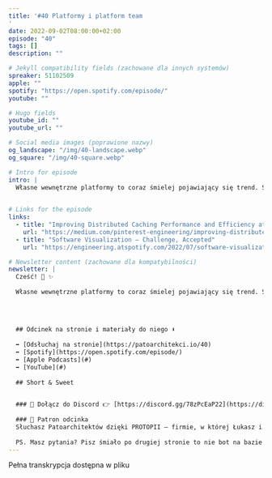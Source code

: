 ```yaml
---
title: '#40 Platformy i platform team
'
date: 2022-09-02T08:00:00+02:00
episode: "40"
tags: []
description: ""

# Jekyll compatibility fields (zachowane dla innych systemów)  
spreaker: 51102509
apple: ""
spotify: "https://open.spotify.com/episode/"
youtube: ""

# Hugo fields  
youtube_id: ""
youtube_url: ""

# Social media images (poprawione nazwy)
og_landscape: "/img/40-landscape.webp"
og_square: "/img/40-square.webp"

# Intro for episode
intro: |
  Własne wewnętrzne platformy to coraz śmielej pojawiający się trend. Sprawdź 9 istotnych kroków, dzięki którym z sukcesem utrzymasz platformę i platform team-y!
  

# Links for the episode
links:
  - title: "Improving Distributed Caching Performance and Efficiency at Pinterest"
    url: "https://medium.com/pinterest-engineering/improving-distributed-caching-performance-and-efficiency-at-pinterest-92484b5fe39b"
  - title: "Software Visualization — Challenge, Accepted"
    url: "https://engineering.atspotify.com/2022/07/software-visualization-challenge-accepted/"

# Newsletter content (zachowane dla kompatybilności)
newsletter: |
  Cześć! 👋 ✨
  
  Własne wewnętrzne platformy to coraz śmielej pojawiający się trend. Sprawdź 9 istotnych kroków, dzięki którym z sukcesem utrzymasz platformę i platform team-y!
  
  
  
  
  ## Odcinek na stronie i materiały do niego ⬇️
  
  ➡️ [Odsłuchaj na stronie](https://patoarchitekci.io/40)
  ➡️ [Spotify](https://open.spotify.com/episode/)
  ➡️ [Apple Podcasts](#)
  ➡️ [YouTube](#)
  
  ## Short & Sweet
  

  ### 🤝 Dołącz do Discord 👉 [https://discord.gg/78zPcEaP22](https://discord.gg/78zPcEaP22)
  
  ### 🏢 Patron odcinka
  Słuchasz Patoarchitektów dzięki PROTOPII – firmie, w której Łukasz i Szymon działają na co dzień, wspierając zespoły IT na każdym etapie: od projektowania, przez wdrożenia i migracje, aż po optymalizację i zabezpieczenia. Oferujemy też mentoring i szkolenia dostosowane do potrzeb każdej firmy, niezależnie od wielkości. Sprawdź nas: [protopia.tech](https://protopia.tech/)
  
  PS. Masz pytania? Pisz śmiało po drugiej stronie to nie bot na bazie GPT czy Claude 😎
---
```


Pełna transkrypcja dostępna w pliku
